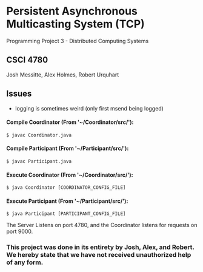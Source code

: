 
# Persistent Asynchronous Multicasting System (TCP)
Programming Project 3 - Distributed Computing Systems
## CSCI 4780
Josh Messitte, Alex Holmes, Robert Urquhart

## Issues
- logging is sometimes weird (only first msend being logged)


#### Compile Coordinator (From '~/Coordinator/src/'):
```
$ javac Coordinator.java
```
#### Compile Participant (From '~/Participant/src/'):
```
$ javac Participant.java
```

#### Execute Coordinator (From '~/Coordinator/src/'):
```
$ java Coordinator [COORDINATOR_CONFIG_FILE]
```
#### Execute Participant (From '~/Participant/src/'):
```
$ java Participant [PARTICIPANT_CONFIG_FILE]
```

The Server Listens on port 4780, and the Coordinator listens for requests on port 9000.
### This project was done in its entirety by Josh, Alex, and Robert. We hereby state that we have not received unauthorized help of any form. 
